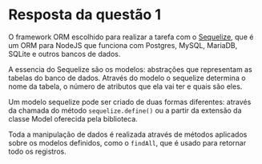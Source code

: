 # Resposta da questão 1

O framework ORM escolhido para realizar a tarefa com o [Sequelize](https://sequelize.org/),
que é um ORM para NodeJS que funciona com Postgres, MySQL, MariaDB, SQLite e
outros bancos de dados.

A essencia do Sequelize são os modelos: abstrações que representam as tabelas do
banco de dados. Através do modelo o sequelize determina o nome da tabela, o
número de atributos que ela vai ter e quais são eles.

Um modelo sequelize pode ser criado de duas formas diferentes: através da
chamada do método `sequelize.define()` ou a partir da extensão da classe Model
oferecida pela biblioteca.

Toda a manipulação de dados é realizada através de métodos aplicados sobre os
modelos definidos, como o `findAll`, que é usado para retornar todo os registros.
